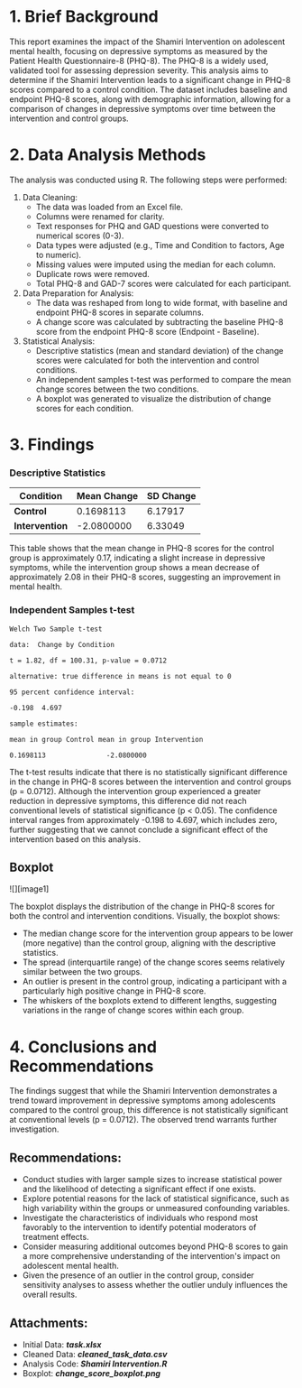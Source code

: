 
# 1\. Brief Background

This report examines the impact of the Shamiri Intervention on adolescent mental health, focusing on depressive symptoms as measured by the Patient Health Questionnaire-8 (PHQ-8). The PHQ-8 is a widely used, validated tool for assessing depression severity. This analysis aims to determine if the Shamiri Intervention leads to a significant change in PHQ-8 scores compared to a control condition. The dataset includes baseline and endpoint PHQ-8 scores, along with demographic information, allowing for a comparison of changes in depressive symptoms over time between the intervention and control groups.

# 2\. Data Analysis Methods

The analysis was conducted using R. The following steps were performed:

1. Data Cleaning:  
   * The data was loaded from an Excel file.  
   * Columns were renamed for clarity.  
   * Text responses for PHQ and GAD questions were converted to numerical scores (0-3).  
   * Data types were adjusted (e.g., Time and Condition to factors, Age to numeric).  
   * Missing values were imputed using the median for each column.  
   * Duplicate rows were removed.  
   * Total PHQ-8 and GAD-7 scores were calculated for each participant.  
2. Data Preparation for Analysis:  
   * The data was reshaped from long to wide format, with baseline and endpoint PHQ-8 scores in separate columns.  
   * A change score was calculated by subtracting the baseline PHQ-8 score from the endpoint PHQ-8 score (Endpoint \- Baseline).  
3. Statistical Analysis:  
   * Descriptive statistics (mean and standard deviation) of the change scores were calculated for both the intervention and control conditions.  
   * An independent samples t-test was performed to compare the mean change scores between the two conditions.  
   * A boxplot was generated to visualize the distribution of change scores for each condition.  
     

# 3\. Findings

### Descriptive Statistics

| Condition | Mean Change | SD Change |
| ----- | ----- | ----- |
| **Control** | 0.1698113 | 6.17917 |
| **Intervention** | \-2.0800000 | 6.33049 |

This table shows that the mean change in PHQ-8 scores for the control group is approximately 0.17, indicating a slight increase in depressive symptoms, while the intervention group shows a mean decrease of approximately 2.08 in their PHQ-8 scores, suggesting an improvement in mental health.

### Independent Samples t-test

`Welch Two Sample t-test`

`data:  Change by Condition`

`t = 1.82, df = 100.31, p-value = 0.0712`

`alternative: true difference in means is not equal to 0`

`95 percent confidence interval:`

 `-0.198  4.697`

`sample estimates:`

`mean in group Control mean in group Intervention`

`0.1698113               -2.0800000`

The t-test results indicate that there is no statistically significant difference in the change in PHQ-8 scores between the intervention and control groups (p \= 0.0712). Although the intervention group experienced a greater reduction in depressive symptoms, this difference did not reach conventional levels of statistical significance (p \< 0.05). The confidence interval ranges from approximately \-0.198 to 4.697, which includes zero, further suggesting that we cannot conclude a significant effect of the intervention based on this analysis.

## **Boxplot**

![][image1]

The boxplot displays the distribution of the change in PHQ-8 scores for both the control and intervention conditions. Visually, the boxplot shows:

* The median change score for the intervention group appears to be lower (more negative) than the control group, aligning with the descriptive statistics.  
* The spread (interquartile range) of the change scores seems relatively similar between the two groups.  
* An outlier is present in the control group, indicating a participant with a particularly high positive change in PHQ-8 score.  
* The whiskers of the boxplots extend to different lengths, suggesting variations in the range of change scores within each group.

# 4\. Conclusions and Recommendations

The findings suggest that while the Shamiri Intervention demonstrates a trend toward improvement in depressive symptoms among adolescents compared to the control group, this difference is not statistically significant at conventional levels (p \= 0.0712). The observed trend warrants further investigation.

## Recommendations:

* Conduct studies with larger sample sizes to increase statistical power and the likelihood of detecting a significant effect if one exists.  
* Explore potential reasons for the lack of statistical significance, such as high variability within the groups or unmeasured confounding variables.  
* Investigate the characteristics of individuals who respond most favorably to the intervention to identify potential moderators of treatment effects.  
* Consider measuring additional outcomes beyond PHQ-8 scores to gain a more comprehensive understanding of the intervention's impact on adolescent mental health.  
* Given the presence of an outlier in the control group, consider sensitivity analyses to assess whether the outlier unduly influences the overall results.

## Attachments:

* Initial Data: ***task.xlsx***  
* Cleaned Data: ***cleaned\_task\_data.csv***  
* Analysis Code: ***Shamiri Intervention.R***  
* Boxplot: ***change\_score\_boxplot.png***

